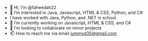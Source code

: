 - 👋 Hi, I’m @faheedah22
- 👀 I’m interested in Java, Javascript, HTML & CSS, Python, and C#
- I have worked with Java, Python, and .NET in school.
- 🌱 I’m currently working on Javascript, HTML & CSS, and C#
- 💞️ I’m looking to collaborate on minor projects
- 📫 How to reach me via email jummyd35@gmail.com

<!---
faheedah22/faheedah22 is a ✨ special ✨ repository because its `README.md` (this file) appears on your GitHub profile.
You can click the Preview link to take a look at your changes.
--->
